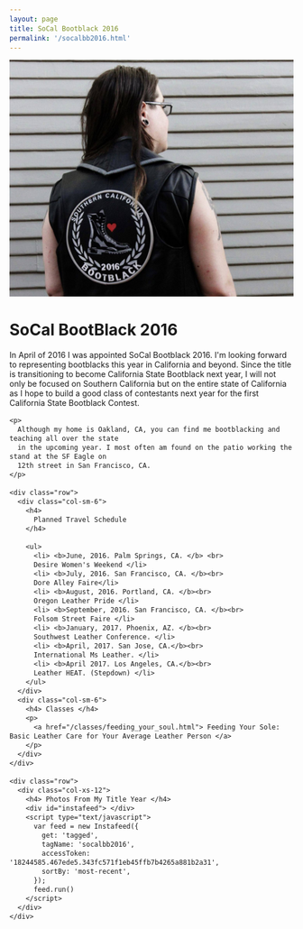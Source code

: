 ```yaml
---
layout: page
title: SoCal Bootblack 2016
permalink: '/socalbb2016.html'
---
```

<div class="row">
  <div class="col-sm-4">
<!--     <img src="/images/socalbb/portrait.jpg"/>
    <br> -->
    <img class="img-rounded" src="/images/socalbb/back_patch.jpg"/>
  </div>
  <div class="col-sm-8">
    <h1> SoCal BootBlack 2016</h1>
    <p>
      In April of 2016 I was appointed SoCal Bootblack 2016. I'm looking forward to representing
      bootblacks this year in California and beyond. Since the title is transitioning to become
      California State Bootblack next year, I will not only be focused on Southern California
      but on the entire state of California as I hope to build a good class of contestants next year
      for the first California State Bootblack Contest.
    </p>

    <p>
      Although my home is Oakland, CA, you can find me bootblacking and teaching all over the state
      in the upcoming year. I most often am found on the patio working the stand at the SF Eagle on
      12th street in San Francisco, CA.
    </p>

    <div class="row">
      <div class="col-sm-6">
        <h4>
          Planned Travel Schedule
        </h4>

        <ul>
          <li> <b>June, 2016. Palm Springs, CA. </b> <br>
          Desire Women's Weekend </li>
          <li> <b>July, 2016. San Francisco, CA. </b><br>
          Dore Alley Faire</li>
          <li> <b>August, 2016. Portland, CA. </b><br>
          Oregon Leather Pride </li>
          <li> <b>September, 2016. San Francisco, CA. </b><br>
          Folsom Street Faire </li>
          <li> <b>January, 2017. Phoenix, AZ. </b><br>
          Southwest Leather Conference. </li>
          <li> <b>April, 2017. San Jose, CA.</b><br>
          International Ms Leather. </li>
          <li> <b>April 2017. Los Angeles, CA.</b><br>
          Leather HEAT. (Stepdown) </li>
        </ul>
      </div>
      <div class="col-sm-6">
        <h4> Classes </h4>
        <p>
          <a href="/classes/feeding_your_soul.html"> Feeding Your Sole: Basic Leather Care for Your Average Leather Person </a>
        </p>
      </div>
    </div>

    <div class="row">
      <div class="col-xs-12">
        <h4> Photos From My Title Year </h4>
        <div id="instafeed"> </div>
        <script type="text/javascript">
          var feed = new Instafeed({
            get: 'tagged',
            tagName: 'socalbb2016',
            accessToken: '18244585.467ede5.343fc571f1eb45ffb7b4265a881b2a31',
            sortBy: 'most-recent',
          });
          feed.run()
        </script>
      </div>
    </div>
  </div>
</div>